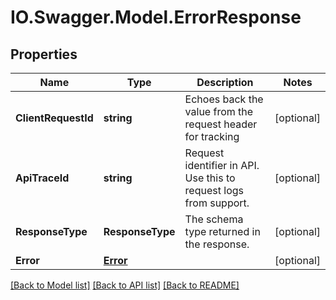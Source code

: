 # IO.Swagger.Model.ErrorResponse
## Properties

Name | Type | Description | Notes
------------ | ------------- | ------------- | -------------
**ClientRequestId** | **string** | Echoes back the value from the request header for tracking | [optional] 
**ApiTraceId** | **string** | Request identifier in API. Use this to request logs from support. | [optional] 
**ResponseType** | **ResponseType** | The schema type returned in the response. | [optional] 
**Error** | [**Error**](Error.md) |  | [optional] 

[[Back to Model list]](../README.md#documentation-for-models) [[Back to API list]](../README.md#documentation-for-api-endpoints) [[Back to README]](../README.md)

